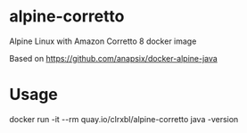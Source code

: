 # alpine-corretto
Alpine Linux with Amazon Corretto 8 docker image

Based on https://github.com/anapsix/docker-alpine-java 

# Usage

docker run -it --rm quay.io/clrxbl/alpine-corretto java -version
